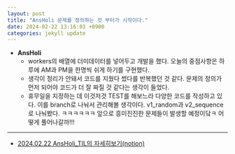 ```yaml
---
layout: post
title: "AnsHoli 문제를 정의하는 것 부터가 시작이다."
date: 2024-02-22 13:16:03 +0900
categories: jekyll update
---
```


- <b>AnsHoli </b><br>
  - workers의 배열에 더미데이터를 넣어두고 개발을 했다. 오늘의 중점사항은 하루에 AM과 PM을 한명씩 쉬게 하기를 구현했다.
  - 생각이 정리가 안돼서 코드를 지웠다 썼다를 반복했던 것 같다. 문제의 정의가 먼저 되어야 코드가 더 잘 짜질 것 같다는 생각이 들었다.
  - 휴무일을 지정하는 데 이것저것 TEST를 해보느라 다양한 코드를 작성하고 있다. 이를 branch로 나눠서 관리해볼 생각이다. v1_random과 v2_sequence로 나눠봤다. ㅋㅋㅋㅋㅋㅋ 앞으로 흥미진진한 문제들이 발생할 예정이닼ㅋ 어떻게 풀어나갈까!!!
    <br>

---

- <a href='https://www.notion.so/fun-blog/AnsHoli-v2-422665e95f534b66a448e6f8d5740598' target="_blank">2024.02.22 AnsHoli_TIL의 자세히보기(notion)</a>
